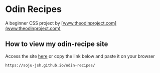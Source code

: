 # Odin Recipes
A beginner CSS project by [www.theodinproject.com](www.theodinproject.com)

## How to view  my odin-recipe site

Access the site [here](https://soju-jsh.github.io/odin-recipes/) or copy the link below and paste it on your browser
```
https://soju-jsh.github.io/odin-recipes/
```